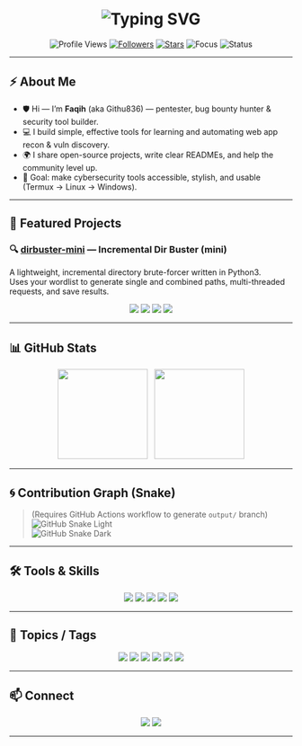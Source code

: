 <!-- Typing Animation -->
<h1 align="center">
  <img src="https://readme-typing-svg.herokuapp.com?font=Fira+Code&weight=700&size=30&duration=3000&pause=1000&color=00FF6A&center=true&vCenter=true&width=820&lines=Hey%2C+I'm+Faqih;Pentester+%7C+Bug+Bounty+Hunter;Open+Source+Security+Tools;Welcome+to+my+GitHub!+🚀" alt="Typing SVG" />
</h1>

<p align="center">
  <img src="https://komarev.com/ghpvc/?username=Githu836&color=blue&style=flat-square&label=Profile+Views" alt="Profile Views" />
  <a href="https://github.com/Githu836?tab=followers"><img src="https://img.shields.io/github/followers/Githu836?label=Followers&style=flat-square&color=green" alt="Followers" /></a>
  <a href="https://github.com/Githu836?tab=repositories"><img src="https://img.shields.io/github/stars/Githu836?affiliations=OWNER%2CCOLLABORATOR&style=flat-square&color=yellow" alt="Stars" /></a>
  <img src="https://img.shields.io/badge/Focus-Infosec%20%7C%20Pentest-red?style=flat-square" alt="Focus" />
  <img src="https://img.shields.io/badge/Status-Active-brightgreen?style=flat-square" alt="Status" />
</p>

---

## ⚡ About Me
- 🛡️ Hi — I’m **Faqih** (aka Githu836) — pentester, bug bounty hunter & security tool builder.  
- 💻 I build simple, effective tools for learning and automating web app recon & vuln discovery.  
- 🌍 I share open-source projects, write clear READMEs, and help the community level up.  
- 🎯 Goal: make cybersecurity tools accessible, stylish, and usable (Termux → Linux → Windows).

---

## 🚀 Featured Projects
### 🔍 [dirbuster-mini](https://github.com/Githu836/dirbuster-mini) — Incremental Dir Buster (mini)
A lightweight, incremental directory brute-forcer written in Python3.  
Uses your wordlist to generate single and combined paths, multi-threaded requests, and save results.

<p align="center">
  <img src="https://img.shields.io/badge/Python-3.x-blue.svg" />
  <img src="https://img.shields.io/badge/Platform-Android%20|%20Linux%20|%20Windows-lightgrey.svg" />
  <img src="https://img.shields.io/badge/License-MIT-green.svg" />
  <img src="https://img.shields.io/badge/Status-Beta-orange.svg" />
</p>

---

## 📊 GitHub Stats
<p align="center">
  <img src="https://github-readme-stats.vercel.app/api?username=Githu836&show_icons=true&theme=tokyonight&count_private=true" height="160" />
  &nbsp;
  <img src="https://github-readme-stats.vercel.app/api/top-langs/?username=Githu836&layout=compact&theme=tokyonight" height="160" />
</p>

---

## 🌀 Contribution Graph (Snake)
> (Requires GitHub Actions workflow to generate `output/` branch)  
![GitHub Snake Light](https://raw.githubusercontent.com/Githu836/Githu836/output/github-contribution-grid-snake.svg#gh-light-mode-only)  
![GitHub Snake Dark](https://raw.githubusercontent.com/Githu836/Githu836/output/github-contribution-grid-snake-dark.svg#gh-dark-mode-only)

---

## 🛠️ Tools & Skills
<p align="center">
  <img src="https://img.shields.io/badge/Linux-Kali-blue?style=for-the-badge&logo=linux" />
  <img src="https://img.shields.io/badge/Android-Termux-green?style=for-the-badge&logo=android" />
  <img src="https://img.shields.io/badge/Windows-Pentest-lightblue?style=for-the-badge&logo=windows" />
  <img src="https://img.shields.io/badge/Python-Scripting-yellow?style=for-the-badge&logo=python" />
  <img src="https://img.shields.io/badge/Git-GitHub-black?style=for-the-badge&logo=git" />
</p>

---

## 📎 Topics / Tags
<p align="center">
  <img src="https://img.shields.io/badge/pentest-red?style=for-the-badge" />
  <img src="https://img.shields.io/badge/scanner-blue?style=for-the-badge" />
  <img src="https://img.shields.io/badge/vulnerability-orange?style=for-the-badge" />
  <img src="https://img.shields.io/badge/bugbounty-yellow?style=for-the-badge" />
  <img src="https://img.shields.io/badge/infosec-purple?style=for-the-badge" />
  <img src="https://img.shields.io/badge/security-green?style=for-the-badge" />
</p>

---

## 📫 Connect
<p align="center">
  <a href="https://github.com/Githu836"><img src="https://img.shields.io/badge/GitHub-Faqih-black?style=for-the-badge&logo=github" /></a>
  <a href="mailto:ff1118641@gmail.com"><img src="https://img.shields.io/badge/Email-Contact-blue?style=for-the-badge&logo=gmail" /></a>
</p>

---
